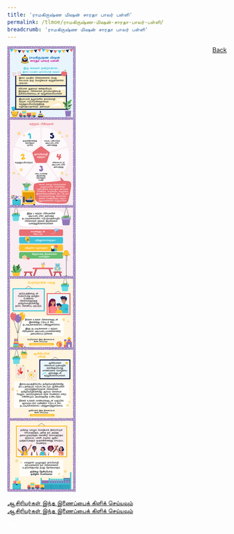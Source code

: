 ```yaml
---
title: 'ராமகிருஷ்ண மிஷன் சாரதா பாலர் பள்ளி'
permalink: /tlmoe/ராமகிருஷ்ண-மிஷன்-சாரதா-பாலர்-பள்ளி/
breadcrumb: 'ராமகிருஷ்ண மிஷன் சாரதா பாலர் பள்ளி'
---
```

<a href="/gallery/தமிழ்மொழிக்-காட்சிக்கூடம்-tamil-exhibitions-c/preschool/" style="float:right;">Back</a>
 <img src="/images/TL-SARADA-Poster.jpg"> <br/>

<a href="/tlmoe/1. Activity for Parents.pdf" download>ஆசிரியர்கள் இந்த இணைப்பைக் கிளிக் செய்யவும்</a><br/>
<a href="/tlmoe/2. Activity for Teachers.pdf" download>ஆசிரியர்கள் இந்த இணைப்பைக் கிளிக் செய்யவும்</a>
<div class="btntop"><a href="#top" style="text-decoration:none;"><span style="color:white"><b>Top</b></span></a></div>
